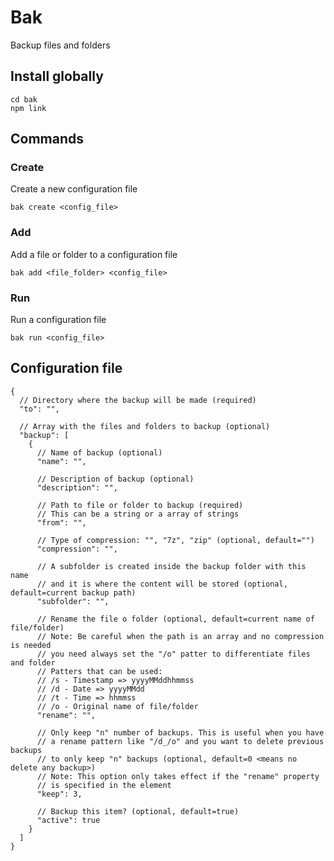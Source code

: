 # Bak

Backup files and folders

## Install globally

```shell
cd bak
npm link
```

## Commands

### Create

Create a new configuration file

```shell
bak create <config_file>
```

### Add

Add a file or folder to a configuration file

```shell
bak add <file_folder> <config_file>
```

### Run

Run a configuration file

```shell
bak run <config_file>
```

## Configuration file

```jsonc
{
  // Directory where the backup will be made (required)
  "to": "",

  // Array with the files and folders to backup (optional)
  "backup": [
    {
      // Name of backup (optional)
      "name": "",

      // Description of backup (optional)
      "description": "",

      // Path to file or folder to backup (required)
      // This can be a string or a array of strings
      "from": "",

      // Type of compression: "", "7z", "zip" (optional, default="")
      "compression": "",

      // A subfolder is created inside the backup folder with this name
      // and it is where the content will be stored (optional, default=current backup path)
      "subfolder": "",

      // Rename the file o folder (optional, default=current name of file/folder)
      // Note: Be careful when the path is an array and no compression is needed
      // you need always set the "/o" patter to differentiate files and folder
      // Patters that can be used:
      // /s - Timestamp => yyyyMMddhhmmss
      // /d - Date => yyyyMMdd
      // /t - Time => hhmmss
      // /o - Original name of file/folder
      "rename": "",

      // Only keep "n" number of backups. This is useful when you have
      // a rename pattern like "/d_/o" and you want to delete previous backups
      // to only keep "n" backups (optional, default=0 <means no delete any backup>)
      // Note: This option only takes effect if the "rename" property
      // is specified in the element
      "keep": 3,

      // Backup this item? (optional, default=true)
      "active": true
    }
  ]
}
```
